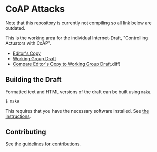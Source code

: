 # CoAP Attacks

Note that this repository is currently not compiling so all link below are outdated.

This is the working area for the individual Internet-Draft, "Controlling Actuators with CoAP".

* [Editor's Copy](https://EricssonResearch.github.io/coap-actuators/#go.draft-mattsson-core-coap-attacks.html)
* [Working Group Draft](https://tools.ietf.org/html/draft-mattsson-core-coap-attacks)
* [Compare Editor's Copy to Working Group Draft](https://EricssonResearch.github.io/coap-actuators/#go.draft-mattsson-core-coap-attacks).diff)

## Building the Draft

Formatted text and HTML versions of the draft can be built using `make`.

```sh
$ make
```

This requires that you have the necessary software installed.  See
[the instructions](https://github.com/martinthomson/i-d-template/blob/master/doc/SETUP.md).


## Contributing

See the
[guidelines for contributions](https://github.com/EricssonResearch/coap-actuators/blob/master/CONTRIBUTING.md).
